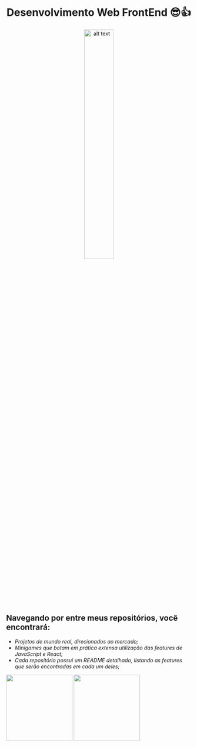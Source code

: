 ## <h1 align=center>Desenvolvimento Web FrontEnd 😎👍 </h1>
<div align=center>
<img width='40%' src="https://c.tenor.com/WxhCJSlET50AAAAC/luff.gif" alt="alt text" title="image Title" width="150"/>
</div>

<h2 align=center"> Navegando por entre meus repositórios, você encontrará: </h2>
<ul>
<li><em>Projetos de mundo real, direcionados ao mercado; </em></li>
<li><em>Minigames que botam em prática extensa utilização das features de JavaScript e React;</em></li>
<li><em>Cada repositório possui um README detalhado, listando as features que serão encontradas em cada um deles; </em></li>
</ul>
<div>
<img height='180em' src="https://github-readme-stats.vercel.app/api?username=machado001&show_icons=true&theme=highcontrast"/>
<img height='180em' src="https://github-readme-stats.vercel.app/api/top-langs/?username=machado001&layout=compact&theme=highcontrast"/>
</div>

